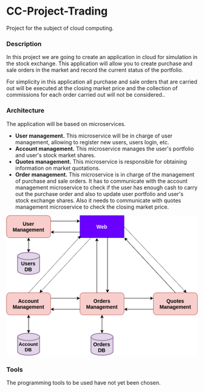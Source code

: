 # CC-Project-Trading
Project for the subject of cloud computing.

### Description

In this project we are going to create an application in cloud for simulation in the stock exchange. This application will allow you to create purchase and sale orders in the market and record the current status of the portfolio.

For simplicity in this application all purchase and sale orders that are carried out will be executed at the closing market price and the collection of commissions for each order carried out will not be considered..


### Architecture

The application will be based on microservices.

* **User management.** This microservice will be in charge of user management, allowing to register new users, users login, etc.
* **Account management.** This microservice manages the user's portfolio and user's stock market shares.
* **Quotes management.** This microservice is responsible for obtaining information on market quotations.
* **Order management.** This microservice is in charge of the management of purchase and sale orders. It has to communicate with the account management microservice to check if the user has enough cash to carry out the purchase order and also to update user portfolio and user's stock exchange shares. Also it needs to communicate with quotes management microservice to check the closing market price.

![](docs/img/architectureDiagram.png)

### Tools

The programming tools to be used have not yet been chosen.
